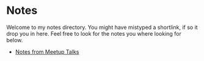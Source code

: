 # Notes
Welcome to my notes directory. You might have mistyped a shortlink, if so it drop you in here. Feel free to look for the notes you where looking for below.

- [Notes from Meetup Talks](/notes/meetups)
